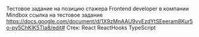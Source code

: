 Тестовое задание на позицию стажера Frontend developer в компании Mindbox
ссылка на тестовое задание https://docs.google.com/document/d/1X9zMnAAU9vvEzdYtSEeeram8Kur5o-py5ChKlK5TIa8/edit#
Стек: React ReactHooks TypeScript
